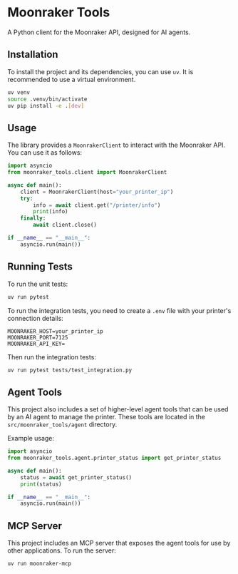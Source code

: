 # Moonraker Tools

A Python client for the Moonraker API, designed for AI agents.

## Installation

To install the project and its dependencies, you can use `uv`. It is recommended to use a virtual environment.

```bash
uv venv
source .venv/bin/activate
uv pip install -e .[dev]
```

## Usage

The library provides a `MoonrakerClient` to interact with the Moonraker API. You can use it as follows:

```python
import asyncio
from moonraker_tools.client import MoonrakerClient

async def main():
    client = MoonrakerClient(host="your_printer_ip")
    try:
        info = await client.get("/printer/info")
        print(info)
    finally:
        await client.close()

if __name__ == "__main__":
    asyncio.run(main())
```

## Running Tests

To run the unit tests:

```bash
uv run pytest
```

To run the integration tests, you need to create a `.env` file with your printer's connection details:

```
MOONRAKER_HOST=your_printer_ip
MOONRAKER_PORT=7125
MOONRAKER_API_KEY=
```

Then run the integration tests:

```bash
uv run pytest tests/test_integration.py
```

## Agent Tools

This project also includes a set of higher-level agent tools that can be used by an AI agent to manage the printer. These tools are located in the `src/moonraker_tools/agent` directory.

Example usage:

```python
import asyncio
from moonraker_tools.agent.printer_status import get_printer_status

async def main():
    status = await get_printer_status()
    print(status)

if __name__ == "__main__":
    asyncio.run(main())
```

## MCP Server

This project includes an MCP server that exposes the agent tools for use by other applications. To run the server:

```bash
uv run moonraker-mcp
```
